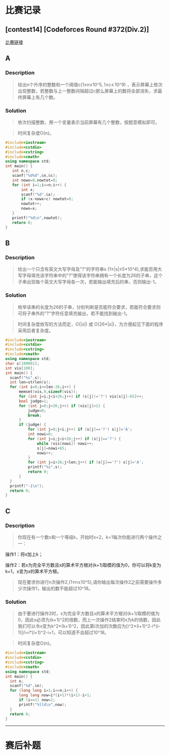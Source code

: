  # 比赛记录
 ## [contest14] [Codeforces Round #372(Div.2)]
 
 [比赛链接](http://codeforces.com/contest/716)
 
 ## A
 ### Description
 > 给出n个升序的整数和一个阈值c(1≤n≤10^5, 1≤c≤ 10^9) ，表示屏幕上依次出现整数，若整数与上一整数间隔超过c那么屏幕上的数将全部消失，求最终屏幕上有几个数。
 ### Solution
 >依次扫描整数，用一个变量表示当前屏幕有几个整数，按题意模拟即可。
 
 >时间复杂度O(n)。
 ```cpp
#include<iostream>
#include<cstdio>
#include<cstring>
#include<cmath>
using namespace std;
int main() {
	int n,c;
	scanf("%d%d",&n,&c);
	int nowx=0,nowtot=0;
	for (int i=1;i<=n;i++) {
		int x;
		scanf("%d",&x);
		if (x-nowx>c) nowtot=0;
		nowtot++;
		nowx=x;
	}
	printf("%d\n",nowtot);
	return 0;
}
 ```
## B
### Description
 > 给出一个只含有英文大写字母及"?"的字符串s (1≤|s|≤5\*10^4),求能否用大写字母填充该字符串中的"?"使得该字符串拥有一个长度为26的子串，这个子串出现每个英文大写字母各一次，若能输出填充后的串，否则输出-1。
 ### Solution
 >枚举该串的长度为26的子串，分别判断是否能符合要求，若能符合要求则可将子串外的"?"字符任意填充输出，若不能找到输出-1。
 
 >时间复杂度依写的方法而定，O(|s|) 或 O(26\*|s|)，为方便起见下面的程序采用后者复杂度。
 
  ```cpp
#include<iostream>
#include<cstdio>
#include<cstring>
#include<cmath>
using namespace std;
char s[100001];
int vis[100];
int main() {
	scanf("%s",s);
	int len=strlen(s);
	for (int i=0;i<=len-26;i++) {
		memset(vis,0,sizeof(vis));
		for (int j=i;j<i+26;j++) if (s[j]!='?') vis[s[j]-65]++;
		bool judge=1;
		for (int j=0;j<26;j++) if (vis[j]>1) {
			judge=0;
			break;
		}
		if (judge) {
			for (int j=0;j<i;j++) if (s[j]=='?') s[j]='A';
			int nowi=0;
			for (int j=i;j<i+26;j++) if (s[j]=='?') {
				while (vis[nowi]) nowi++;
				s[j]=nowi+65;
				nowi++;
			}
			for (int j=i+26;j<len;j++) if (s[j]=='?') s[j]='A';
			printf("%s",s);
			return 0;
		}
	}
	printf("-1\n");
	return 0;
}
 ```
## C
### Description
 > 你现在有一个数x和一个等级k，开始时x=2，k=1每次你能进行两个操作之一：
 
 操作1：将x加上k；
 
 操作2：若x为完全平方数且x的算术平方根对(k+1)取模的值为0，你可以将k变为k+1，x变为x的算术平方根。
 > 现在要求你进行n次操作2,(1≤n≤10^5),请你输出每次操作2之前需要操作多少次操作1，输出的数不能超过10^18。
 
 ### Solution
 > 由于要进行操作2时，x为完全平方数且x的算术平方根对(k+1)取模的值为0，因此x必须为(k+1)^2的倍数，而上一次操作2结束时x为k的倍数，因此我们可以令x变为k^2\*(k+1)^2，因此第i次加的次数应为[i^2\*(i+1)^2-i\*(i-1)]/i=i\*(i+1)^2-i+1，可以知道不会超过10^18。
 
 > 时间复杂度O(n)。
  ```cpp
#include<iostream>
#include<cstdio>
#include<cstring>
#include<cmath>
using namespace std;
int main() {
	int n;
	scanf("%d",&n);
	for (long long i=1;i<=n;i++) {
		long long now=i*(i+1)*(i+1)-i+1;
		if (i==1) now=2;
		printf("%lld\n",now);
	}
	return 0;
}
 ```
 ***** 
 # 赛后补题
